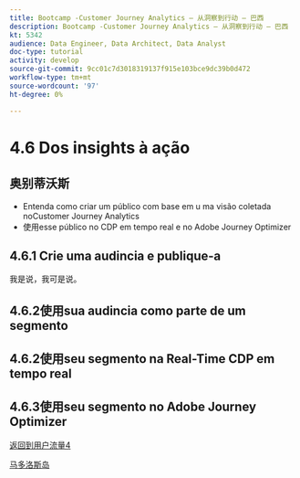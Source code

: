 ```yaml
---
title: Bootcamp -Customer Journey Analytics — 从洞察到行动 — 巴西
description: Bootcamp -Customer Journey Analytics — 从洞察到行动 — 巴西
kt: 5342
audience: Data Engineer, Data Architect, Data Analyst
doc-type: tutorial
activity: develop
source-git-commit: 9cc01c7d3018319137f915e103bce9dc39b0d472
workflow-type: tm+mt
source-wordcount: '97'
ht-degree: 0%

---
```


# 4.6 Dos insights à ação

## 奥别蒂沃斯

- Entenda como criar um público com base em u ma visão coletada noCustomer Journey Analytics
- 使用esse público no CDP em tempo real e no Adobe Journey Optimizer

## 4.6.1 Crie uma audincia e publique-a

我是说，我可是说。

## 4.6.2使用sua audincia como parte de um segmento

## 4.6.2使用seu segmento na Real-Time CDP em tempo real

## 4.6.3使用seu segmento no Adobe Journey Optimizer

[返回到用户流量4](./uc4.md)

[马多洛斯岛](./../../overview.md)
